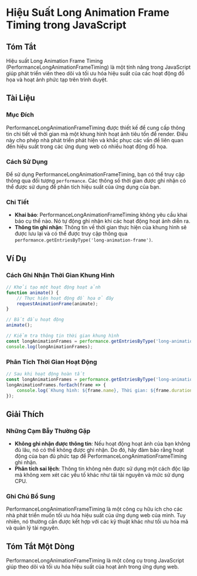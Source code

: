 <!--
Meta Description: # Hiệu Suất Long Animation Frame Timing trong JavaScript ## Tóm Tắt Hiệu suất Long Animation Frame Timing (PerformanceLongAnimationFrameTiming) là một...
Meta Keywords: hoạt, động, của, được, thông
-->

# Hiệu Suất Long Animation Frame Timing trong JavaScript

## Tóm Tắt
Hiệu suất Long Animation Frame Timing (PerformanceLongAnimationFrameTiming) là một tính năng trong JavaScript giúp phát triển viên theo dõi và tối ưu hóa hiệu suất của các hoạt động đồ họa và hoạt ảnh phức tạp trên trình duyệt.

## Tài Liệu
### Mục Đích
PerformanceLongAnimationFrameTiming được thiết kế để cung cấp thông tin chi tiết về thời gian mà một khung hình hoạt ảnh tiêu tốn để render. Điều này cho phép nhà phát triển phát hiện và khắc phục các vấn đề liên quan đến hiệu suất trong các ứng dụng web có nhiều hoạt động đồ họa.

### Cách Sử Dụng
Để sử dụng PerformanceLongAnimationFrameTiming, bạn có thể truy cập thông qua đối tượng `performance`. Các thông số thời gian được ghi nhận có thể được sử dụng để phân tích hiệu suất của ứng dụng của bạn.

### Chi Tiết
- **Khai báo**: PerformanceLongAnimationFrameTiming không yêu cầu khai báo cụ thể nào. Nó tự động ghi nhận khi các hoạt động hoạt ảnh diễn ra.
- **Thông tin ghi nhận**: Thông tin về thời gian thực hiện của khung hình sẽ được lưu lại và có thể được truy cập thông qua `performance.getEntriesByType('long-animation-frame')`.

## Ví Dụ
### Cách Ghi Nhận Thời Gian Khung Hình
```javascript
// Khởi tạo một hoạt động hoạt ảnh
function animate() {
    // Thực hiện hoạt động đồ họa ở đây
    requestAnimationFrame(animate);
}

// Bắt đầu hoạt động
animate();

// Kiểm tra thông tin thời gian khung hình
const longAnimationFrames = performance.getEntriesByType('long-animation-frame');
console.log(longAnimationFrames);
```

### Phân Tích Thời Gian Hoạt Động
```javascript
// Sau khi hoạt động hoàn tất
const longAnimationFrames = performance.getEntriesByType('long-animation-frame');
longAnimationFrames.forEach(frame => {
    console.log(`Khung hình: ${frame.name}, Thời gian: ${frame.duration}ms`);
});
```

## Giải Thích
### Những Cạm Bẫy Thường Gặp
- **Không ghi nhận được thông tin**: Nếu hoạt động hoạt ảnh của bạn không đủ lâu, nó có thể không được ghi nhận. Do đó, hãy đảm bảo rằng hoạt động của bạn đủ phức tạp để PerformanceLongAnimationFrameTiming ghi nhận.
- **Phân tích sai lệch**: Thông tin không nên được sử dụng một cách độc lập mà không xem xét các yếu tố khác như tải tài nguyên và mức sử dụng CPU.

### Ghi Chú Bổ Sung
PerformanceLongAnimationFrameTiming là một công cụ hữu ích cho các nhà phát triển muốn tối ưu hóa hiệu suất của ứng dụng web của mình. Tuy nhiên, nó thường cần được kết hợp với các kỹ thuật khác như tối ưu hóa mã và quản lý tài nguyên.

## Tóm Tắt Một Dòng
PerformanceLongAnimationFrameTiming là một công cụ trong JavaScript giúp theo dõi và tối ưu hóa hiệu suất của hoạt ảnh trong ứng dụng web.